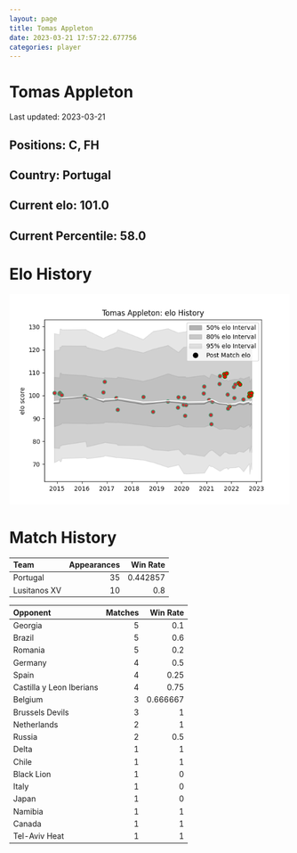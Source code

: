 ```yaml
---  
layout: page  
title: Tomas Appleton  
date: 2023-03-21 17:57:22.677756  
categories: player  
---
```

# Tomas Appleton


Last updated: 2023-03-21
## Positions: C, FH

## Country: Portugal

## Current elo: 101.0

## Current Percentile: 58.0

# Elo History


![elo history](history_TomasAppleton.png)
# Match History


| Team         |   Appearances |   Win Rate |
|:-------------|--------------:|-----------:|
| Portugal     |            35 |   0.442857 |
| Lusitanos XV |            10 |   0.8      |

| Opponent                 |   Matches |   Win Rate |
|:-------------------------|----------:|-----------:|
| Georgia                  |         5 |   0.1      |
| Brazil                   |         5 |   0.6      |
| Romania                  |         5 |   0.2      |
| Germany                  |         4 |   0.5      |
| Spain                    |         4 |   0.25     |
| Castilla y Leon Iberians |         4 |   0.75     |
| Belgium                  |         3 |   0.666667 |
| Brussels Devils          |         3 |   1        |
| Netherlands              |         2 |   1        |
| Russia                   |         2 |   0.5      |
| Delta                    |         1 |   1        |
| Chile                    |         1 |   1        |
| Black Lion               |         1 |   0        |
| Italy                    |         1 |   0        |
| Japan                    |         1 |   0        |
| Namibia                  |         1 |   1        |
| Canada                   |         1 |   1        |
| Tel-Aviv Heat            |         1 |   1        |